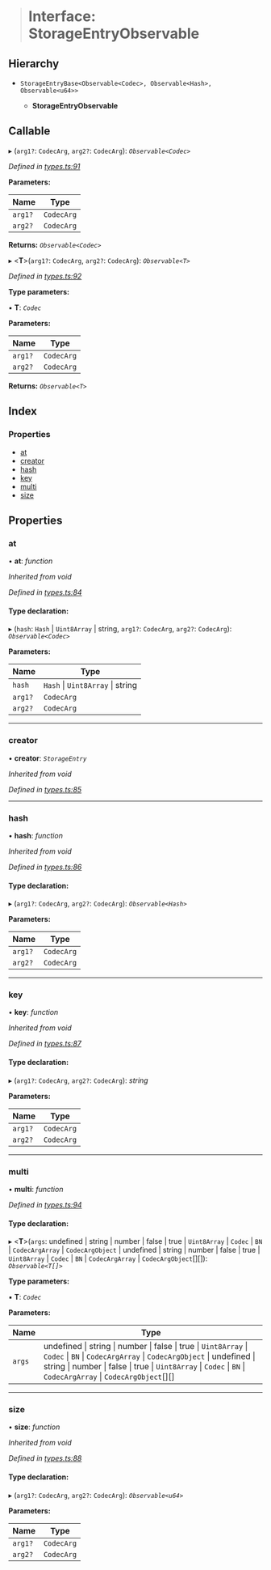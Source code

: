> # Interface: StorageEntryObservable

## Hierarchy

* `StorageEntryBase<Observable<Codec>, Observable<Hash>, Observable<u64>>`

  * **StorageEntryObservable**

## Callable

▸ (`arg1?`: `CodecArg`, `arg2?`: `CodecArg`): *`Observable<Codec>`*

*Defined in [types.ts:91](https://github.com/polkadot-js/api/blob/6fee15b/packages/api/src/types.ts#L91)*

**Parameters:**

Name | Type |
------ | ------ |
`arg1?` | `CodecArg` |
`arg2?` | `CodecArg` |

**Returns:** *`Observable<Codec>`*

▸ <**T**>(`arg1?`: `CodecArg`, `arg2?`: `CodecArg`): *`Observable<T>`*

*Defined in [types.ts:92](https://github.com/polkadot-js/api/blob/6fee15b/packages/api/src/types.ts#L92)*

**Type parameters:**

▪ **T**: *`Codec`*

**Parameters:**

Name | Type |
------ | ------ |
`arg1?` | `CodecArg` |
`arg2?` | `CodecArg` |

**Returns:** *`Observable<T>`*

## Index

### Properties

* [at](_types_.storageentryobservable.md#at)
* [creator](_types_.storageentryobservable.md#creator)
* [hash](_types_.storageentryobservable.md#hash)
* [key](_types_.storageentryobservable.md#key)
* [multi](_types_.storageentryobservable.md#multi)
* [size](_types_.storageentryobservable.md#size)

## Properties

###  at

• **at**: *function*

*Inherited from void*

*Defined in [types.ts:84](https://github.com/polkadot-js/api/blob/6fee15b/packages/api/src/types.ts#L84)*

#### Type declaration:

▸ (`hash`: `Hash` | `Uint8Array` | string, `arg1?`: `CodecArg`, `arg2?`: `CodecArg`): *`Observable<Codec>`*

**Parameters:**

Name | Type |
------ | ------ |
`hash` | `Hash` \| `Uint8Array` \| string |
`arg1?` | `CodecArg` |
`arg2?` | `CodecArg` |

___

###  creator

• **creator**: *`StorageEntry`*

*Inherited from void*

*Defined in [types.ts:85](https://github.com/polkadot-js/api/blob/6fee15b/packages/api/src/types.ts#L85)*

___

###  hash

• **hash**: *function*

*Inherited from void*

*Defined in [types.ts:86](https://github.com/polkadot-js/api/blob/6fee15b/packages/api/src/types.ts#L86)*

#### Type declaration:

▸ (`arg1?`: `CodecArg`, `arg2?`: `CodecArg`): *`Observable<Hash>`*

**Parameters:**

Name | Type |
------ | ------ |
`arg1?` | `CodecArg` |
`arg2?` | `CodecArg` |

___

###  key

• **key**: *function*

*Inherited from void*

*Defined in [types.ts:87](https://github.com/polkadot-js/api/blob/6fee15b/packages/api/src/types.ts#L87)*

#### Type declaration:

▸ (`arg1?`: `CodecArg`, `arg2?`: `CodecArg`): *string*

**Parameters:**

Name | Type |
------ | ------ |
`arg1?` | `CodecArg` |
`arg2?` | `CodecArg` |

___

###  multi

• **multi**: *function*

*Defined in [types.ts:94](https://github.com/polkadot-js/api/blob/6fee15b/packages/api/src/types.ts#L94)*

#### Type declaration:

▸ <**T**>(`args`: undefined | string | number | false | true | `Uint8Array` | `Codec` | `BN` | `CodecArgArray` | `CodecArgObject` | undefined | string | number | false | true | `Uint8Array` | `Codec` | `BN` | `CodecArgArray` | `CodecArgObject`[][]): *`Observable<T[]>`*

**Type parameters:**

▪ **T**: *`Codec`*

**Parameters:**

Name | Type |
------ | ------ |
`args` | undefined \| string \| number \| false \| true \| `Uint8Array` \| `Codec` \| `BN` \| `CodecArgArray` \| `CodecArgObject` \| undefined \| string \| number \| false \| true \| `Uint8Array` \| `Codec` \| `BN` \| `CodecArgArray` \| `CodecArgObject`[][] |

___

###  size

• **size**: *function*

*Inherited from void*

*Defined in [types.ts:88](https://github.com/polkadot-js/api/blob/6fee15b/packages/api/src/types.ts#L88)*

#### Type declaration:

▸ (`arg1?`: `CodecArg`, `arg2?`: `CodecArg`): *`Observable<u64>`*

**Parameters:**

Name | Type |
------ | ------ |
`arg1?` | `CodecArg` |
`arg2?` | `CodecArg` |